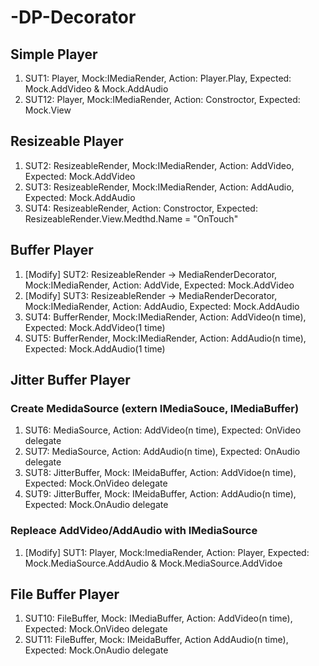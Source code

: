 # -DP-Decorator
## Simple Player
1. SUT1: Player, Mock:IMediaRender, Action: Player.Play, Expected: Mock.AddVideo & Mock.AddAudio
2. SUT12: Player, Mock:IMediaRender, Action: Constroctor, Expected: Mock.View
## Resizeable Player
1. SUT2: ResizeableRender, Mock:IMediaRender, Action: AddVideo, Expected: Mock.AddVideo
2. SUT3: ResizeableRender, Mock:IMediaRender, Action: AddAudio, Expected: Mock.AddAudio
3. SUT4: ResizeableRender, Action: Constroctor, Expected: ResizeableRender.View.Medthd.Name = "OnTouch"
## Buffer Player
1. [Modify] SUT2: ResizeableRender -> MediaRenderDecorator, Mock:IMediaRender, Action: AddVide, Expected: Mock.AddVideo
2. [Modify] SUT3: ResizeableRender -> MediaRenderDecorator, Mock:IMediaRender, Action: AddAudio, Expected: Mock.AddAudio
3. SUT4: BufferRender, Mock:IMediaRender, Action: AddVideo(n time), Expected: Mock.AddVideo(1 time)
4. SUT5: BufferRender, Mock:IMediaRender, Action: AddAudio(n time), Expected: Mock.AddAudio(1 time)
## Jitter Buffer Player
### Create MedidaSource (extern IMediaSouce, IMediaBuffer)
1. SUT6: MediaSource, Action: AddVideo(n time), Expected: OnVideo delegate 
2. SUT7: MediaSource, Action: AddAudio(n time), Expected: OnAudio delegate 
3. SUT8: JitterBuffer, Mock: IMeidaBuffer, Action: AddVidoe(n time), Expected: Mock.OnVideo delegate 
4. SUT9: JitterBuffer, Mock: IMeidaBuffer, Action: AddAudio(n time), Expected: Mock.OnAudio delegate 
### Repleace AddVideo/AddAudio with IMediaSource
1. [Modify] SUT1: Player, Mock:ImediaRender, Action: Player, Expected: Mock.MediaSource.AddAudio & Mock.MediaSource.AddVidoe
## File Buffer Player
1. SUT10: FileBuffer, Mock: IMediaBuffer, Action: AddVideo(n time), Expected: Mock.OnVideo delegate
2. SUT11: FileBuffer, Mock: IMeidaBuffer, Action AddAudio(n time), Expected: Mock.OnAudio delegate
